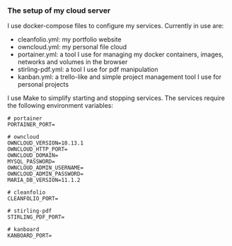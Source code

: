 ### The setup of my cloud server
I use docker-compose files to configure my services. Currently in use are:
- cleanfolio.yml: my portfolio website 
- owncloud.yml: my personal file cloud
- portainer.yml: a tool I use for managing my docker containers, images, networks and volumes in the browser
- stirling-pdf.yml: a tool I use for pdf manipulation
- kanban.yml: a trello-like and simple project management tool I use for personal projects 

I use Make to simplify starting and stopping services.
The services require the following environment variables:

```
# portainer
PORTAINER_PORT=

# owncloud
OWNCLOUD_VERSION=10.13.1
OWNCLOUD_HTTP_PORT=
OWNCLOUD_DOMAIN=
MYSQL_PASSWORD=
OWNCLOUD_ADMIN_USERNAME=
OWNCLOUD_ADMIN_PASSWORD=
MARIA_DB_VERSION=11.1.2

# cleanfolio
CLEANFOLIO_PORT=

# stirling-pdf
STIRLING_PDF_PORT=

# kanboard
KANBOARD_PORT=
```
